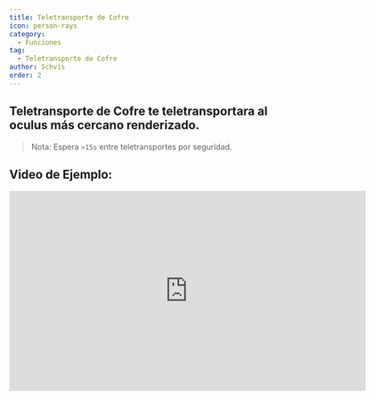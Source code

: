 ```yaml
---
title: Teletransporte de Cofre
icon: person-rays
category:
  - Funciones
tag:
  - Teletransporte de Cofre
author: Schvis
order: 2
---
```


## Teletransporte de Cofre te teletransportara al oculus más cercano renderizado.

> Nota: Espera `>15s` entre teletransportes por seguridad.

## Video de Ejemplo:

<iframe width="640" height="360" src="https://www.youtube.com/embed/j2Yu31J7Yh4?list=PL5eI1Tb64p56g27qfYk7VuFTz4FK6YrKa" title="Korepi - Oculi/ChestTeleport" frameborder="0" allow="accelerometer; autoplay; clipboard-write; encrypted-media; gyroscope; picture-in-picture; web-share" allowfullscreen></iframe>